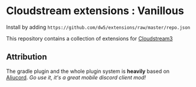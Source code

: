 # Cloudstream extensions : Vanillous

Install by adding `https://github.com/dw5/extensions/raw/master/repo.json`  

This repository contains a collection of extensions for [Cloudstream3](https://github.com/recloudstream/cloudstream)

## Attribution

The gradle plugin and the whole plugin system is **heavily** based on [Aliucord](https://github.com/Aliucord).
*Go use it, it's a great mobile discord client mod!*
